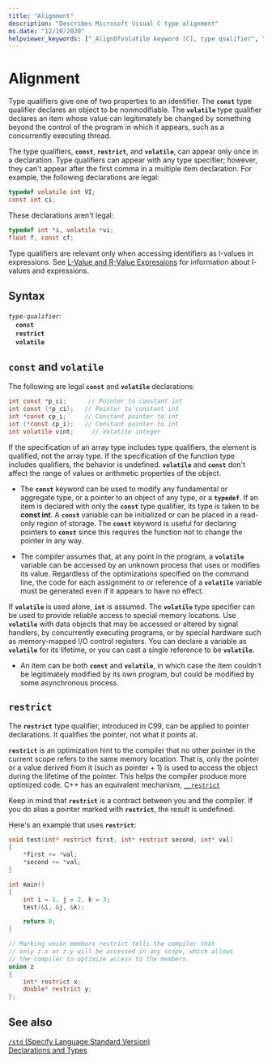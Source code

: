 ```yaml
---
title: "Alignment"
description: "Describes Microsoft Visual C type alignment"
ms.date: "12/10/2020"
helpviewer_keywords: ["_AlignOfvolatile keyword [C], type qualifier", "type qualifiers", "volatile keyword [C]", "qualifiers for types", "_Alignof_ keyword [C]", "memory, alignment", "_Alignas keyword [C], type specifier"]
---
```

# Alignment

Type qualifiers give one of two properties to an identifier. The **`const`** type qualifier declares an object to be nonmodifiable. The **`volatile`** type qualifier declares an item whose value can legitimately be changed by something beyond the control of the program in which it appears, such as a concurrently executing thread.

The type qualifiers, **`const`**, **`restrict`**, and **`volatile`**, can appear only once in a declaration. Type qualifiers can appear with any type specifier; however, they can't appear after the first comma in a multiple item declaration. For example, the following declarations are legal:

```c
typedef volatile int VI;
const int ci;
```

These declarations aren't legal:

```c
typedef int *i, volatile *vi;
float f, const cf;
```

Type qualifiers are relevant only when accessing identifiers as l-values in expressions. See [L-Value and R-Value Expressions](../c-language/l-value-and-r-value-expressions.md) for information about l-values and expressions.

## Syntax

*`type-qualifier`*:\
&emsp;**`const`**\
&emsp;**`restrict`**\
&emsp;**`volatile`**

## `const` and `volatile`

The following are legal **`const`** and **`volatile`** declarations:

```c
int const *p_ci;      // Pointer to constant int
int const (*p_ci);   // Pointer to constant int
int *const cp_i;     // Constant pointer to int
int (*const cp_i);   // Constant pointer to int
int volatile vint;     // Volatile integer
```

If the specification of an array type includes type qualifiers, the element is qualified, not the array type. If the specification of the function type includes qualifiers, the behavior is undefined. **`volatile`** and **`const`** don't affect the range of values or arithmetic properties of the object.

- The **`const`** keyword can be used to modify any fundamental or aggregate type, or a pointer to an object of any type, or a **`typedef`**. If an item is declared with only the **`const`** type qualifier, its type is taken to be **const int**. A **`const`** variable can be initialized or can be placed in a read-only region of storage. The **`const`** keyword is useful for declaring pointers to **`const`** since this requires the function not to change the pointer in any way.

- The compiler assumes that, at any point in the program, a **`volatile`** variable can be accessed by an unknown process that uses or modifies its value. Regardless of the optimizations specified on the command line, the code for each assignment to or reference of a **`volatile`** variable must be generated even if it appears to have no effect.

If **`volatile`** is used alone, **`int`** is assumed. The **`volatile`** type specifier can be used to provide reliable access to special memory locations. Use **`volatile`** with data objects that may be accessed or altered by signal handlers, by concurrently executing programs, or by special hardware such as memory-mapped I/O control registers. You can declare a variable as **`volatile`** for its lifetime, or you can cast a single reference to be **`volatile`**.

- An item can be both **`const`** and **`volatile`**, in which case the item couldn't be legitimately modified by its own program, but could be modified by some asynchronous process.
 
## `restrict`

The **`restrict`** type qualifier, introduced in C99, can be applied to pointer declarations. It qualifies the pointer, not what it points at.

**`restrict`** is an optimization hint to the compiler that no other pointer in the current scope refers to the same memory location. That is, only the pointer or a value derived from it (such as pointer + 1) is used to access the object during the lifetime of the pointer. This helps the compiler produce more optimized code. C++ has an equivalent mechanism, [`__restrict`](../cpp/extension-restrict.md)

Keep in mind that **`restrict`** is a contract between you and the compiler. If you do alias a pointer marked with **`restrict`**, the result is undefined.

Here's an example that uses **`restrict`**:

```c
void test(int* restrict first, int* restrict second, int* val)
{
    *first += *val;
    *second += *val;
}

int main()
{
    int i = 1, j = 2, k = 3;
    test(&i, &j, &k);

    return 0;
}

// Marking union members restrict tells the compiler that
// only z.x or z.y will be accessed in any scope, which allows
// the compiler to optimize access to the members.
union z 
{
    int* restrict x;
    double* restrict y;
};
```

## See also

[`/std` (Specify Language Standard Version)](../build/reference/std-specify-language-standard-version.md)\
[Declarations and Types](../c-language/declarations-and-types.md)
